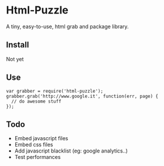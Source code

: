 Html-Puzzle
======

A tiny, easy-to-use, html grab and package library.


## Install ##

Not yet


## Use ##

```nodejs
var grabber = require('html-puzzle');
grabber.grab('http://www.google.it', function(err, page) {
  // do awesome stuff
});
```

## Todo ##

* Embed javascript files
* Embed css files
* Add javascript blacklist (eg: google analytics..)
* Test performances